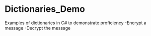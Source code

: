 # Dictionaries_Demo
Examples of dictionaries in C# to demonstrate proficiency
-Encrypt a message
-Decrypt the message
